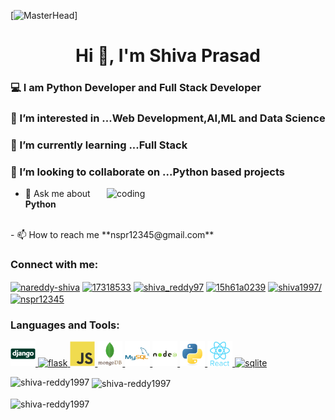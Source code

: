 [![MasterHead](https://hackernoon.com/hn-images/1*ck6cRbbe3uaelEG2JPsIMw.gif)]
<h1 align="center">Hi 👋, I'm Shiva Prasad</h1>
<h3 align="left">💻 I am Python Developer and Full Stack Developer</h3>
<h3 align="left">👀 I’m interested in ...Web Development,AI,ML and Data Science</h3>
<h3 align="left">🌱 I’m currently learning ...Full Stack</h3>
<h3 align="left">💞️ I’m looking to collaborate on ...Python based projects</h3>

<img align="right" alt="coding" width="350" src="https://cdn.dribbble.com/users/1059583/screenshots/4171367/media/5c8264a20b247115b68e6c2f4c97d5e6.gif">

- 💬 Ask me about **Python**
<br>
- 📫 How to reach me **nspr12345@gmail.com**

<h3 align="left">Connect with me:</h3>
<p align="left">
<a href="https://linkedin.com/in/nareddy-shiva" target="blank"><img align="center" src="https://raw.githubusercontent.com/rahuldkjain/github-profile-readme-generator/master/src/images/icons/Social/linked-in-alt.svg" alt="nareddy-shiva" height="30" width="40" /></a>
<a href="https://stackoverflow.com/users/17318533" target="blank"><img align="center" src="https://raw.githubusercontent.com/rahuldkjain/github-profile-readme-generator/master/src/images/icons/Social/stack-overflow.svg" alt="17318533" height="30" width="40" /></a>
<a href="https://www.codechef.com/users/shiva_reddy97" target="blank"><img align="center" src="https://cdn.jsdelivr.net/npm/simple-icons@3.1.0/icons/codechef.svg" alt="shiva_reddy97" height="30" width="40" /></a>
<a href="https://www.hackerrank.com/15h61a0239" target="blank"><img align="center" src="https://raw.githubusercontent.com/rahuldkjain/github-profile-readme-generator/master/src/images/icons/Social/hackerrank.svg" alt="15h61a0239" height="30" width="40" /></a>
<a href="https://www.leetcode.com/shiva1997/" target="blank"><img align="center" src="https://raw.githubusercontent.com/rahuldkjain/github-profile-readme-generator/master/src/images/icons/Social/leet-code.svg" alt="shiva1997/" height="30" width="40" /></a>
<a href="https://auth.geeksforgeeks.org/user/nspr12345" target="blank"><img align="center" src="https://raw.githubusercontent.com/rahuldkjain/github-profile-readme-generator/master/src/images/icons/Social/geeks-for-geeks.svg" alt="nspr12345" height="30" width="40" /></a>
</p>

<h3 align="left">Languages and Tools:</h3>
<p align="left"> <a href="https://www.djangoproject.com/" target="_blank" rel="noreferrer"> <img src="https://raw.githubusercontent.com/devicons/devicon/master/icons/django/django-original.svg" alt="django" width="40" height="40"/> </a> <a href="https://flask.palletsprojects.com/" target="_blank" rel="noreferrer"> <img src="https://www.vectorlogo.zone/logos/pocoo_flask/pocoo_flask-icon.svg" alt="flask" width="40" height="40"/> </a> <a href="https://developer.mozilla.org/en-US/docs/Web/JavaScript" target="_blank" rel="noreferrer"> <img src="https://raw.githubusercontent.com/devicons/devicon/master/icons/javascript/javascript-original.svg" alt="javascript" width="40" height="40"/> </a> <a href="https://www.mongodb.com/" target="_blank" rel="noreferrer"> <img src="https://raw.githubusercontent.com/devicons/devicon/master/icons/mongodb/mongodb-original-wordmark.svg" alt="mongodb" width="40" height="40"/> </a> <a href="https://www.mysql.com/" target="_blank" rel="noreferrer"> <img src="https://raw.githubusercontent.com/devicons/devicon/master/icons/mysql/mysql-original-wordmark.svg" alt="mysql" width="40" height="40"/> </a> <a href="https://nodejs.org" target="_blank" rel="noreferrer"> <img src="https://raw.githubusercontent.com/devicons/devicon/master/icons/nodejs/nodejs-original-wordmark.svg" alt="nodejs" width="40" height="40"/> </a> <a href="https://www.python.org" target="_blank" rel="noreferrer"> <img src="https://raw.githubusercontent.com/devicons/devicon/master/icons/python/python-original.svg" alt="python" width="40" height="40"/> </a> <a href="https://reactjs.org/" target="_blank" rel="noreferrer"> <img src="https://raw.githubusercontent.com/devicons/devicon/master/icons/react/react-original-wordmark.svg" alt="react" width="40" height="40"/> </a> <a href="https://www.sqlite.org/" target="_blank" rel="noreferrer"> <img src="https://www.vectorlogo.zone/logos/sqlite/sqlite-icon.svg" alt="sqlite" width="40" height="40"/> </a> </p>

<p><img align="left" src="https://github-readme-stats.vercel.app/api/top-langs?username=shiva-reddy1997&show_icons=true&locale=en&layout=compact" alt="shiva-reddy1997" /></p>

<p>&nbsp;<img align="center" src="https://github-readme-stats.vercel.app/api?username=shiva-reddy1997&show_icons=true&locale=en" alt="shiva-reddy1997" /></p>

<p><img align="center" src="https://github-readme-streak-stats.herokuapp.com/?user=shiva-reddy1997&" alt="shiva-reddy1997" /></p>
